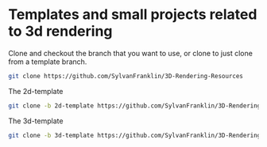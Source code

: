 # Templates and small projects related to 3d rendering

Clone and checkout the branch that you want to use, or clone to just clone from a template branch.

```sh
git clone https://github.com/SylvanFranklin/3D-Rendering-Resources 
```

The 2d-template

```sh
git clone -b 2d-template https://github.com/SylvanFranklin/3D-Rendering-Resources 2d-template
```

The 3d-template

```sh
git clone -b 3d-template https://github.com/SylvanFranklin/3D-Rendering-Resources 3d-template
```
